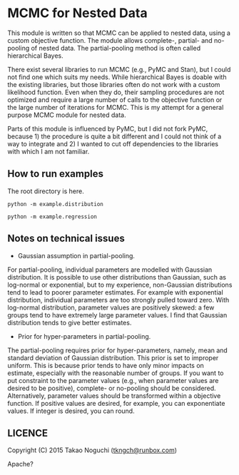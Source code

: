 MCMC for Nested Data
====================

This module is written so that MCMC can be applied to nested data, using a
custom objective function. The module allows complete-, partial- and no-pooling
of nested data. The partial-pooling method is often called hierarchical Bayes.

There exist several libraries to run MCMC (e.g., PyMC and Stan), but I could
not find one which suits my needs. While hierarchical Bayes is doable with the
existing libraries, but those libraries often do not work with a custom
likelihood function. Even when they do, their sampling procedures are not
optimized and require a large number of calls to the objective function or the
large number of iterations for MCMC.  This is my attempt for a general purpose
MCMC module for nested data.

Parts of this module is influenced by PyMC, but I did not fork PyMC, because 1)
the procedure is quite a bit different and I could not think of a way to
integrate and 2) I wanted to cut off dependencies to the libraries with which
I am not familiar.


How to run examples
-------------------

The root directory is here.

```
python -m example.distribution
```

```
python -m example.regression
```


Notes on technical issues
-------------------------

- Gaussian assumption in partial-pooling.

For partial-pooling, individual parameters are modelled with Gaussian
distribution.  It is possible to use other distributions than Gaussian, such as
log-normal or exponential, but to my experience, non-Gaussian distributions
tend to lead to poorer parameter estimates. For example with exponential
distribution, individual parameters are too strongly pulled toward zero. With
log-normal distribution, parameter values are positively skewed: a few groups
tend to have extremely large parameter values.  I find that Gaussian
distribution tends to give better estimates.


- Prior for hyper-parameters in partial-pooling.

The partial-pooling requires prior for hyper-parameters, namely, mean and
standard deviation of Gaussian distribution.  This prior is set to improper
uniform.  This is because prior tends to have only minor impacts on estimate,
especially with the reasonable number of groups. If you want to put constraint
to the parameter values (e.g., when parameter values are desired to be
positive), complete- or no-pooling should be considered. Alternatively,
parameter values should be transformed within a objective function. If positive
values are desired, for example, you can exponentiate values. If integer is
desired, you can round.


LICENCE
-------

Copyright (C) 2015 Takao Noguchi (tkngch@runbox.com)

Apache?
